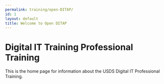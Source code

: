 ```yaml
---
permalink: training/open-DITAP/
id: 1
layout: default
title: Welcome to Open DITAP
---
```


# Digital IT Training Professional Training

This is the home page for information about the USDS Digital IT Professional Training.
